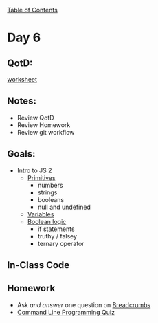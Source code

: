 [Table of Contents](/README.md)

# Day 6

## QotD:
[worksheet](https://github.com/TIY-Austin-Front-End-Engineering/javascript-variables-worksheet)

## Notes:
* Review QotD
* Review Homework
* Review git workflow

## Goals:
* Intro to JS 2
  * [Primitives](../units/javascript-primitives)
    * numbers
    * strings
    * booleans
    * null and undefined
  * [Variables](../units/javascript-variables)
  * [Boolean logic](../units/javascript-if-statements)
    * if statements
    * truthy / falsey
    * ternary operator

## In-Class Code
<!-- [Code that we wrote today](/notes/day-07/code) -->

## Homework
* Ask *and answer* one question on [Breadcrumbs](http://tiy.breadcrumbsqa.com/)
* [Command Line Programming Quiz](https://github.com/TIY-Austin-Front-End-Engineering/command-line-programming-quiz)

<!-- This turned out to be a great assignment. Hard mode was great for advanced students, and Normal mode was a good level for struggling students -->
